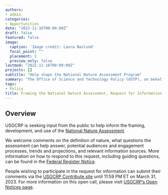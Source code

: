```yaml
---
authors:
- admin
categories:
- Opportunities
date: "2022-11-16T00:00:00Z"
draft: false
featured: false
image:
  caption: 'Image credit: Laura Naslund'
  focal_point: ""
  placement: 2
  preview_only: false
lastmod: "2022-11-16T00:00:00Z"
projects: []
subtitle: "Help shape the National Nature Assessment Program"
summary: "The Office of Science and Technology Policy (OSTP), on behalf of the United States Global Change Research Program (USGCRP), requests input from the public to help inform the framing, development, and eventual use of the first National Nature Assessment (NNA)."
tags:
- Policy
title: Framing the National Nature Assessment, Request for Information
---
```


## Overview

USGCRP is seeking input from the public to help inform the framing, development, and use of the [National Nature Assessment](https://www.globalchange.gov/NNA).

We welcome comments on the definition of nature, what questions the assessment can help answer, potential audiences and engagement processes, trends and projections, and relevant information sources. More information on how to respond to this request, including guiding questions, can be found in the [Federal Register Notice](https://www.federalregister.gov/documents/2022/10/31/2022-23593/framing-the-national-nature-assessment).

People wishing to participate in the request for information can submit their comments via the [USGCRP Contribute site](https://contribute.globalchange.gov/) until 11:59 PM ET on March 31, 2023. For more information on this open call, please visit [USGCRP’s Open Notices page](https://www.globalchange.gov/content/request-information-framing-national-nature-assessment).